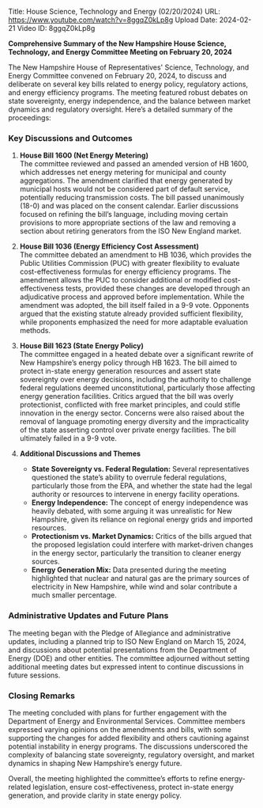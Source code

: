 Title: House Science, Technology and Energy (02/20/2024)
URL: https://www.youtube.com/watch?v=8ggqZ0kLp8g
Upload Date: 2024-02-21
Video ID: 8ggqZ0kLp8g

**Comprehensive Summary of the New Hampshire House Science, Technology, and Energy Committee Meeting on February 20, 2024**

The New Hampshire House of Representatives' Science, Technology, and Energy Committee convened on February 20, 2024, to discuss and deliberate on several key bills related to energy policy, regulatory actions, and energy efficiency programs. The meeting featured robust debates on state sovereignty, energy independence, and the balance between market dynamics and regulatory oversight. Here’s a detailed summary of the proceedings:

### **Key Discussions and Outcomes**

1. **House Bill 1600 (Net Energy Metering)**  
   The committee reviewed and passed an amended version of HB 1600, which addresses net energy metering for municipal and county aggregations. The amendment clarified that energy generated by municipal hosts would not be considered part of default service, potentially reducing transmission costs. The bill passed unanimously (18-0) and was placed on the consent calendar. Earlier discussions focused on refining the bill’s language, including moving certain provisions to more appropriate sections of the law and removing a section about retiring generators from the ISO New England market.

2. **House Bill 1036 (Energy Efficiency Cost Assessment)**  
   The committee debated an amendment to HB 1036, which provides the Public Utilities Commission (PUC) with greater flexibility to evaluate cost-effectiveness formulas for energy efficiency programs. The amendment allows the PUC to consider additional or modified cost-effectiveness tests, provided these changes are developed through an adjudicative process and approved before implementation. While the amendment was adopted, the bill itself failed in a 9-9 vote. Opponents argued that the existing statute already provided sufficient flexibility, while proponents emphasized the need for more adaptable evaluation methods.

3. **House Bill 1623 (State Energy Policy)**  
   The committee engaged in a heated debate over a significant rewrite of New Hampshire’s energy policy through HB 1623. The bill aimed to protect in-state energy generation resources and assert state sovereignty over energy decisions, including the authority to challenge federal regulations deemed unconstitutional, particularly those affecting energy generation facilities. Critics argued that the bill was overly protectionist, conflicted with free market principles, and could stifle innovation in the energy sector. Concerns were also raised about the removal of language promoting energy diversity and the impracticality of the state asserting control over private energy facilities. The bill ultimately failed in a 9-9 vote.

4. **Additional Discussions and Themes**  
   - **State Sovereignty vs. Federal Regulation:** Several representatives questioned the state’s ability to overrule federal regulations, particularly those from the EPA, and whether the state had the legal authority or resources to intervene in energy facility operations.  
   - **Energy Independence:** The concept of energy independence was heavily debated, with some arguing it was unrealistic for New Hampshire, given its reliance on regional energy grids and imported resources.  
   - **Protectionism vs. Market Dynamics:** Critics of the bills argued that the proposed legislation could interfere with market-driven changes in the energy sector, particularly the transition to cleaner energy sources.  
   - **Energy Generation Mix:** Data presented during the meeting highlighted that nuclear and natural gas are the primary sources of electricity in New Hampshire, while wind and solar contribute a much smaller percentage.  

### **Administrative Updates and Future Plans**  
The meeting began with the Pledge of Allegiance and administrative updates, including a planned trip to ISO New England on March 15, 2024, and discussions about potential presentations from the Department of Energy (DOE) and other entities. The committee adjourned without setting additional meeting dates but expressed intent to continue discussions in future sessions.

### **Closing Remarks**  
The meeting concluded with plans for further engagement with the Department of Energy and Environmental Services. Committee members expressed varying opinions on the amendments and bills, with some supporting the changes for added flexibility and others cautioning against potential instability in energy programs. The discussions underscored the complexity of balancing state sovereignty, regulatory oversight, and market dynamics in shaping New Hampshire’s energy future.

Overall, the meeting highlighted the committee’s efforts to refine energy-related legislation, ensure cost-effectiveness, protect in-state energy generation, and provide clarity in state energy policy.